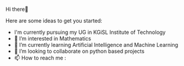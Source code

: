 Hi there👋


Here are some ideas to get you started:


-  I'm currently pursuing my UG in KGiSL Institute of Technology
- 👀 I’m interested in Mathematics
- 🌱 I’m currently learning Artificial Intelligence and Machine Learning
- 💞️ I’m looking to collaborate on python based projects
- 📫 How to reach me :

